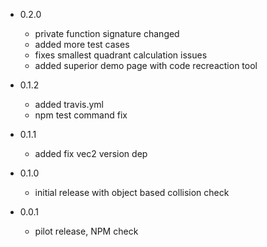 - 0.2.0
    - private function signature changed
    - added more test cases
    - fixes smallest quadrant calculation issues
    - added superior demo page with code recreaction tool

- 0.1.2
    - added travis.yml
    - npm test command fix

- 0.1.1
    - added fix vec2 version dep

- 0.1.0
    - initial release with object based collision check

- 0.0.1
    - pilot release, NPM check
